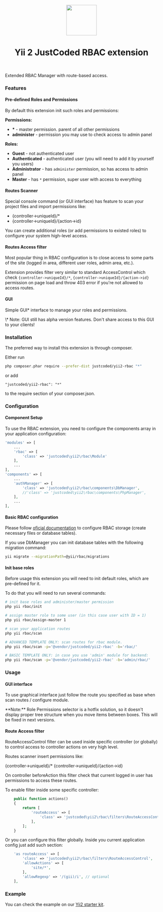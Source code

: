 <p align="center">
    <a href="https://github.com/yiisoft" target="_blank">
        <img src="https://avatars0.githubusercontent.com/u/993323" height="100px">
    </a>
    <h1 align="center">Yii 2 JustCoded RBAC extension</h1>
    <br>
</p>

Extended RBAC Manager with route-based access.

### Features

#### Pre-defined Roles and Permissions

By default this extension init such roles and permissions:

__Permissions:__

* __\*__ - master permission. parent of all other permissions 
* __administer__ - permission you may use to check access to admin panel

__Roles:__

* __Guest__ - not authenticated user
* __Authenticated__ - authenticated user (you will need to add it by yourself you users)
* __Administrator__ - has `administer` permission, so has access to admin panel
* __Master__ - has `*` permission, super user with access to everything

#### Routes Scanner

Special console command (or GUI interface) has feature to scan your project files and import permissions like:

* {controller->uniqueId}/*
* {controller->uniqueId}/{action->id}

You can create additional roles (or add permissions to existed roles) to configure your system high-level access.

#### Routes Access filter

Most popular thing in RBAC configuration is to close access to some parts of the site (logged in area, 
different user roles, admin area, etc.).

Extension provides filter very similar to standard AccessControl which check `{controller->uniqueId}/*`, 
`{controller->uniqueId}/{action->id}` permission on page load and throw 403 error if you're not allowed
to access routes.

#### GUI

Simple GUI* interface to manage your roles and permissions.

<div class="alert alert-warning">
\* Note: GUI still has alpha version features. Don't share access to this GUI to your clients!
</div> 

### Installation

The preferred way to install this extension is through composer.

Either run

```bash
php composer.phar require --prefer-dist justcoded/yii2-rbac "*"
```

or add

```
"justcoded/yii2-rbac": "*"
```

to the require section of your composer.json.

### Configuration

#### Component Setup

To use the RBAC extension, you need to configure the components array in your application configuration:

```php
'modules' => [
	...
	'rbac' => [
		'class' => 'justcoded\yii2\rbac\Module'
	],
	...
],
'components' => [
	...
	'authManager' => [
		'class' => 'justcoded\yii2\rbac\components\DbManager',
		//'class' => 'justcoded\yii2\rbac\components\PhpManager',
	],
	...
],
```

#### Basic RBAC configuration

Please follow [oficial documentation](http://www.yiiframework.com/doc-2.0/guide-security-authorization.html#configuring-rbac)
to configure RBAC storage (create necessary files or database tables).

If you use DbManager you can init database tables with the following migration command:
 
```bash
yii migrate --migrationPath=@yii/rbac/migrations
```

#### Init base roles

Before usage this extension you will need to init default roles, which are pre-defined for it.

To do that you will need to run several commands:

```bash
# init base roles and administer/master permission 
php yii rbac/init

# assign master role to some user (in this case user with ID = 1)
php yii rbac/assign-master 1

# scan your application routes
php yii rbac/scan

# ADVANCED TEMPLATE ONLY: scan routes for rbac module.
php yii rbac/scan -p='@vendor/justcoded/yii2-rbac' -b='rbac/'

# BASIC TEMPLATE ONLY: in case you use 'admin' module for backend:
php yii rbac/scan -p='@vendor/justcoded/yii2-rbac' -b='admin/rbac/'
```


### Usage

#### GUI interface

To use graphical interface just follow the route you specified as base when scan routes / configure module.

<div class="alert alert-warning">
**Note:** Role Permissions selector is a hotfix solution, so it doesn't display proper tree structure when
you move items between boxes.
This will be fixed in next versions.
</div>

#### Route Access filter

RouteAccessControl filter can be used inside specific controller (or globally) to control access to 
controller actions on very high level.

Routes scanner insert permissions like:

{controller->uniqueId}/*
{controller->uniqueId}/{action->id}

On controller beforeAction this filter check that current logged in user has permissions to access these routes. 

To enable filter inside some specific controller:

```php
	public function actions()
	{
		return [
			'routeAccess' => [
				'class' => 'justcoded\yii2\rbac\filters\RouteAccessControl',
			],
		];
	}
```

Or you can configure this filter globally. Inside you current application config just add such section:

```php
	'as routeAccess' => [
		'class' => 'justcoded\yii2\rbac\filters\RouteAccessControl',
		'allowActions' => [
			'site/*',
		],
		'allowRegexp' => '/(gii)/i', // optional
	],
```

### Example

You can check the example on our [Yii2 starter kit](https://github.com/justcoded/yii2-starter).